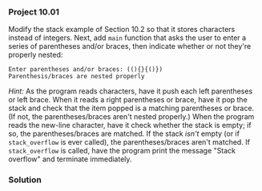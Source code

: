 ### Project 10.01
Modify the stack example of Section 10.2 so that it stores characters instead of integers. Next, add `main` function that asks the user to enter a series of parentheses and/or braces, then indicate whether or not they're properly nested:
```
Enter parentheses and/or braces: ((){}{()})
Parenthesis/braces are nested properly
```
*Hint:* As the program reads characters, have it push each left parentheses or left brace. When it reads a right parentheses or brace, have it pop the stack and check that the item popped is a matching parentheses or brace. (If not, the parentheses/braces aren't nested properly.) When the program reads the new-line character, have it check whether the stack is empty; if so, the parentheses/braces are matched. If the stack *isn't* empty (or if `stack_overflow` is ever called), the parentheses/braces aren't matched. If `stack_overflow` is called, have the program print the message "Stack overflow" and terminate immediately.
### Solution
